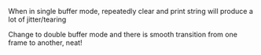 When in single buffer mode, repeatedly clear and print string will produce
a lot of jitter/tearing

Change to double buffer mode and there is smooth transition from
one frame to another, neat!
